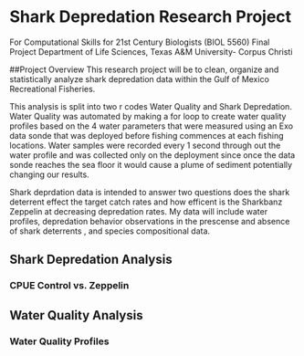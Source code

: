 # Shark Depredation Research Project
For Computational Skills for 21st Century Biologists (BIOL 5560) Final Project
Department of Life Sciences, Texas A&M University- Corpus Christi

##Project Overview
This research project will be to clean, organize and statistically analyze shark depredation data within the Gulf of Mexico Recreational Fisheries. 

This analysis is split into two r codes Water Quality and Shark Depredation. Water Quality was automated by making a for loop to create water quality profiles based on the 4 water parameters that were measured using an Exo data sonde that was deployed before fishing commences at each fishing locations. Water samples were recorded every 1 second through out the water profile and was collected only on the deployment since once the data sonde reaches the sea floor it would cause a plume of sediment potentially changing our results. 

Shark deprdation data is intended to answer two questions does the shark deterrent effect the target catch rates and how efficent is the Sharkbanz Zeppelin at decreasing depredation rates. 
My data will include water profiles, depredation behavior observations in the prescense and absence of shark deterrents , and species compositional data.

## Shark Depredation Analysis
### CPUE Control vs. Zeppelin
## Water Quality Analysis
### Water Quality Profiles
